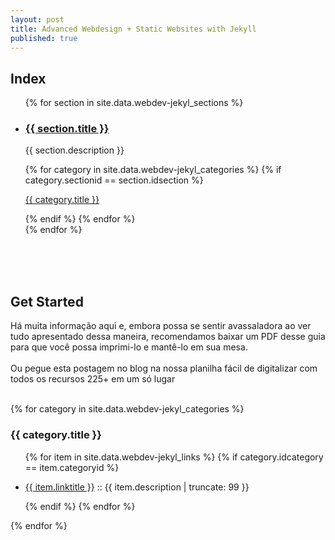 ```yaml
---
layout: post
title: Advanced Webdesign + Static Websites with Jekyll
published: true
---
```


<h2>Index</h2>
<ul type="1">
    {% for section in site.data.webdev-jekyl_sections %}
        <li>
            <h3><a href="#{{ section.idsection }}">{{ section.title }}</a></h3>
            <p>{{ section.description }}</p>
          	{% for category in site.data.webdev-jekyl_categories %}
              {% if category.sectionid == section.idsection %}
                    <p>
                      <a href="#{{ category.idcategory }}" target="blank">{{ category.title }}</a>
                    </p>
              {% endif %}
            {% endfor %}
        </li>
    {% endfor %}
</ul>
<br><br><br>
<h2>Get Started</h2>

Há muita informação aqui e, embora possa se sentir avassaladora ao ver tudo apresentado dessa maneira, recomendamos baixar um PDF desse guia para que você possa imprimi-lo e mantê-lo em sua mesa.
<br>
<br>
Ou pegue esta postagem no blog na nossa planilha fácil de digitalizar com todos os recursos 225+ em um só lugar
<br><br>

{% for category in site.data.webdev-jekyl_categories %}
  <a name="{{ category.idcategory }}"></a>
  <h3>{{ category.title }}</h3>
  <!--img src="{{ site.url }}/images/hello.svg" alt="sample image"-->
  <ul>
    {% for item in site.data.webdev-jekyl_links %}
      {% if category.idcategory == item.categoryid %}
        <li>
            <p>
              <a href="{{ item.url }}" target="blank">{{ item.linktitle }}</a>
               :: {{ item.description | truncate: 99 }}
            </p>
        </li>
      {% endif %}
    {% endfor %}
  </ul>
{% endfor %}
